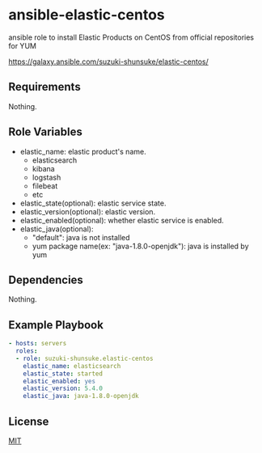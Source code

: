 # ansible-elastic-centos

ansible role to install Elastic Products on CentOS from official repositories for YUM

https://galaxy.ansible.com/suzuki-shunsuke/elastic-centos/

Requirements
------------

Nothing.

Role Variables
--------------

* elastic_name: elastic product's name.
  * elasticsearch
  * kibana
  * logstash
  * filebeat
  * etc
* elastic_state(optional): elastic service state.
* elastic_version(optional): elastic version.
* elastic_enabled(optional): whether elastic service is enabled.
* elastic_java(optional):
  * "default": java is not installed
  * yum package name(ex: "java-1.8.0-openjdk"): java is installed by yum

Dependencies
------------

Nothing.

Example Playbook
----------------

```yaml
- hosts: servers
  roles:
  - role: suzuki-shunsuke.elastic-centos
    elastic_name: elasticsearch
    elastic_state: started
    elastic_enabled: yes
    elastic_version: 5.4.0
    elastic_java: java-1.8.0-openjdk
```

License
-------

[MIT](LICENSE)

